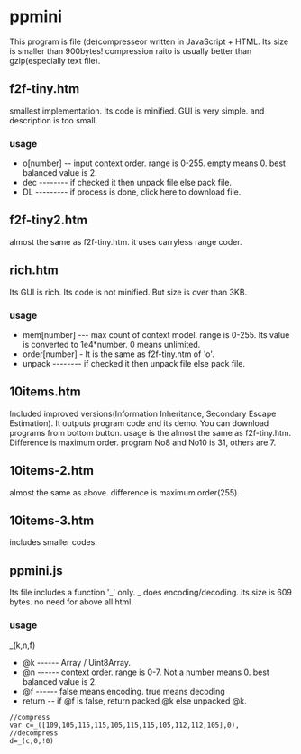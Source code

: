# ppmini
This program is file (de)compresseor written in JavaScript + HTML. Its size is smaller than 900bytes! compression raito is usually better than gzip(especially text file).
## f2f-tiny.htm
smallest implementation. Its code is minified. GUI is very simple. and description is too small.
### usage
* o[number] -- input context order. range is 0-255. empty means 0. best balanced value is 2.
* dec -------- if checked it then unpack file else pack file.
* DL --------- if process is done, click here to download file.
## f2f-tiny2.htm
almost the same as f2f-tiny.htm. it uses carryless range coder.
## rich.htm
Its GUI is rich. Its code is not minified. But size is over than 3KB.
### usage
* mem[number] --- max count of context model. range is 0-255. Its value is converted to 1e4*number. 0 means unlimited.
* order[number] - It is the same as f2f-tiny.htm of 'o'.
* unpack -------- if checked it then unpack file else pack file.
## 10items.htm
Included improved versions(Information Inheritance, Secondary Escape Estimation). It outputs program code and its demo. You can download programs from bottom button. usage is the almost the same as f2f-tiny.htm.
Difference is maximum order. program No8 and No10 is 31, others are 7.
## 10items-2.htm
almost the same as above. difference is maximum order(255).
## 10items-3.htm
includes smaller codes.
## ppmini.js
Its file includes a function '_' only. _ does encoding/decoding. its size is 609 bytes. no need for above all html.
### usage
_(k,n,f)
* @k ------ Array / Uint8Array.
* @n ------ context order. range is 0-7. Not a number means 0. best balanced value is 2.
* @f ------ false means encoding. true means decoding
* return -- if @f is false, return packed @k else unpacked @k.
```
//compress
var c=_([109,105,115,115,105,115,115,105,112,112,105],0),
//decompress
d=_(c,0,!0)
```
